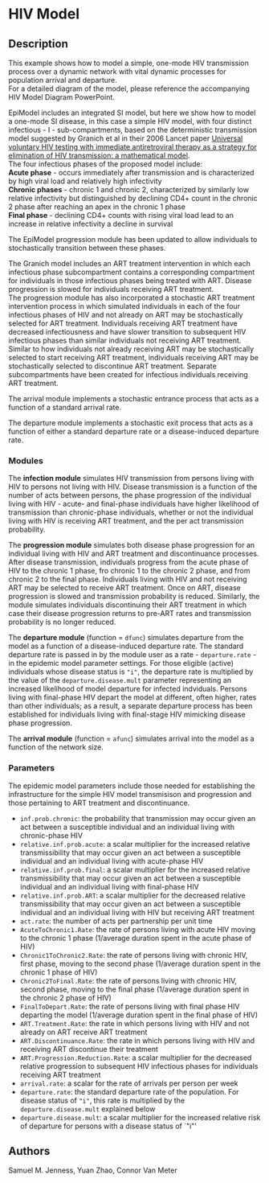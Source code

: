 # HIV Model

## Description
This example shows how to model a simple, one-mode HIV transmission process over a dynamic network with vital dynamic processes for population arrival and departure.  
For a detailed diagram of the model, please reference the accompanying HIV Model Diagram PowerPoint.

EpiModel includes an integrated SI model, but here we show how to model a one-mode SI disease, in this case a simple HIV model, with four distinct infectious - I - sub-compartments, based on the deterministic transmission model suggested by Granich et al in their 2006 Lancet paper [Universal voluntary HIV testing with immediate antiretroviral therapy as a strategy for elimination of HIV transmission: a mathematical model](https://www.thelancet.com/journals/lancet/article/PIIS0140-6736(08)61697-9/fulltext "Granich et al HIV Model").  
The four infectious phases of the proposed model include:  
**Acute phase** - occurs immediately after transmission and is characterized by high viral load and relatively high infectivity  
**Chronic phases** - chronic 1 and chronic 2, characterized by similarly low relative infectivity but distinguished by declining CD4+ count in the chronic 2 phase after reaching an apex in the chronic 1 phase  
**Final phase** - declining CD4+ counts with rising viral load lead to an increase in relative infectivity a decline in survival  

The EpiModel progression module has been updated to allow individuals to stochastically transition between these phases.  

The Granich model includes an ART treatment intervention in which each infectious phase subcompartment contains a corresponding compartment for individuals in those infectious phases being treated with ART. Disease progression is slowed for individuals receiving ART treatment.  
The progression module has also incorporated a stochastic ART treatment intervention process in which simulated individuals in each of the four infectious phases of HIV and not already on ART may be stochastically selected for ART treatment. Individuals receiving ART treatment have decreased infectiousness and have slower transition to subsequent HIV infectious phases than similar individuals not receiving ART treatment. Similar to how individuals not already receiving ART may be stochastically selected to start receiving ART treatment, individuals receiving ART may be stochastically selected to discontinue ART treatment. Separate subcompartments have been created for infectious individuals receiving ART treatment.

The arrival module implements a stochastic entrance process that acts as a function of a standard arrival rate.

The departure module implements a stochastic exit process that acts as a function of either a standard departure rate or a disease-induced departure rate.

### Modules
The **infection module** simulates HIV transmission from persons living with HIV to persons not living with HIV. Disease transmission is a function of the number of acts between persons, the phase progression of the individual living with HIV - acute- and final-phase individuals have higher likelihood of transmission than chronic-phase individuals, whether or not the individual living with HIV is receiving ART treatment, and the per act transmission probability.

The **progression module** simulates both disease phase progression for an individual living with HIV and ART treatment and discontinuance processes. After disease transmission, individuals progress from the acute phase of HIV to the chronic 1 phase, fro chronic 1 to the chronic 2 phase, and from chronic 2 to the final phase. Individuals living with HIV and not receiving ART may be selected to receive ART treatment. Once on ART, disease progression is slowed and transmission probability is reduced. Similarly, the module simulates individuals discontinuing their ART treatment in which case their disease progression returns to pre-ART rates and transmission probability is no longer reduced.

The **departure module** (function = `dfunc`)  simulates departure from the model as a function of a disease-induced departure rate. The standard departure rate is passed in by the module user as a rate - `departure.rate` - in the epidemic model parameter settings. For those eligible (active) individuals whose disease status is `"i"`, the departure rate is multiplied by the value of the `departure.disease.mult` parameter representing an increased likelihood of model departure for infected indviduals. Persons living with final-phase HIV depart the model at different, often higher, rates than other individuals; as a result, a separate departure process has been established for individuals living with final-stage HIV mimicking disease phase progression.

The **arrival module** (function = `afunc`) simulates arrival into the model as a function of the network size.


### Parameters
The epidemic model parameters include those needed for establishing the infrastructure for the simple HIV model transmisison and progression and those pertaining to ART treatment and discontinuance.

* `inf.prob.chronic`: the probability that transmission may occur given an act between a susceptible individual and an individual living with chronic-phase HIV  
* `relative.inf.prob.acute`: a scalar multiplier for the increased relative transmissibility that may occur given an act between a susceptible individual and an individual living with acute-phase HIV  
* `relative.inf.prob.final`: a scalar multiplier for the increased relative transmissibility that may occur given an act between a susceptible individual and an individual living with final-phase HIV  
* `relative.inf.prob.ART`: a scalar multiplier for the decreased relative transmissibility that may occur given an act between a susceptible individual and an individual living with HIV but receiving ART treatment  
* `act.rate`: the number of acts per partnership per unit time  
* `AcuteToChronic1.Rate`: the rate of persons living with acute HIV moving to the chronic 1 phase (1/average duration spent in the acute phase of HIV)  
* `Chronic1ToChronic2.Rate`: the rate of persons living with chronic HIV, first phase, moving to the second phase (1/average duration spent in the chronic 1 phase of HIV)  
* `Chronic2ToFinal.Rate`: the rate of persons living with chronic HIV, second phase, moving to the final phase (1/average duration spent in the chronic 2 phase of HIV)  
* `FinalToDepart.Rate`: the rate of persons living with final phase HIV departing the model (1/average duration spent in the final phase of HIV)  
* `ART.Treatment.Rate`: the rate in which persons living with HIV and not already on ART receive ART treatment  
* `ART.Discontinuance.Rate`: the rate in which persons living with HIV and receiving ART discontinue their treatment  
* `ART.Progression.Reduction.Rate`: a scalar multiplier for the decreased relative progression to subsequent HIV infectious phases for individuals receiving ART treatment  
* `arrival.rate`: a scalar for the rate of arrivals per person per week  
* `departure.rate`: the standard departure rate of the population. For disease status of `"i"`, this rate is multiplied by the `departure.disease.mult` explained below  
* `departure.disease.mult`: a scalar multiplier for the increased relative risk of departure for persons with a disease status of `"i"'  


## Authors
Samuel M. Jenness, Yuan Zhao, Connor Van Meter

